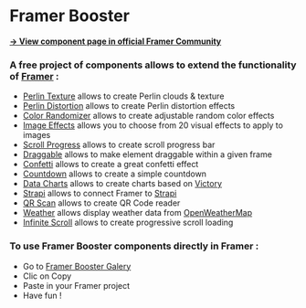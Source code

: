 # Framer Booster

**[→ View component page in official Framer Community](https://www.framer.community/c/resources/free-code-components)**

### A free project of components allows to extend the functionality of [Framer](https://www.framer.com) :
* [Perlin Texture](https://github.com/yannbellot/framer-booster/blob/main/components/perlin-texture.ts) allows to create Perlin clouds & texture
* [Perlin Distortion](https://github.com/yannbellot/framer-booster/blob/main/components/perlin-distortion.ts) allows to create Perlin distortion effects
* [Color Randomizer](https://github.com/yannbellot/framer-booster/blob/main/components/color-randomizer.ts) allows to create adjustable random color effects
* [Image Effects](https://github.com/yannbellot/framer-booster/blob/main/components/image-effect.ts) allows you to choose from 20 visual effects to apply to images
* [Scroll Progress](https://github.com/yannbellot/framer-booster/blob/main/components/scroll-progress.ts) allows to create scroll progress bar
* [Draggable](https://github.com/yannbellot/framer-booster/blob/main/components/draggable.ts) allows to make element draggable within a given frame
* [Confetti](https://github.com/yannbellot/framer-booster/blob/main/components/confetti.ts) allows to create a great confetti effect
* [Countdown](https://github.com/yannbellot/framer-booster/blob/main/components/countdown.ts) allows to create a simple countdown
* [Data Charts](https://github.com/yannbellot/framer-booster/blob/main/components/data-charts.ts) allows to create charts based on [Victory](https://formidable.com/open-source/victory)
* [Strapi](https://github.com/yannbellot/framer-booster/blob/main/components/strapi.ts) allows to connect Framer to [Strapi](https://strapi.io/)
* [QR Scan](https://github.com/yannbellot/framer-booster/blob/main/components/qr-scan.ts) allows to create QR Code reader
* [Weather](https://github.com/yannbellot/framer-booster/blob/main/components/weather.ts) allows display weather data from [OpenWeatherMap](https://openweathermap.org/current)
* [Infinite Scroll](https://github.com/yannbellot/framer-booster/blob/main/components/infinite-scroll.ts) allows to create progressive scroll loading

### To use Framer Booster components directly in Framer :
* Go to [Framer Booster Galery](https://freecomponents.framer.website)
* Clic on Copy
* Paste in your Framer project
* Have fun !
